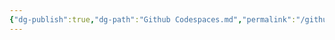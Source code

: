 ```yaml
---
{"dg-publish":true,"dg-path":"Github Codespaces.md","permalink":"/github-codespaces/","tags":["notes"]}
---
```


